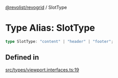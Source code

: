 [@revolist/revogrid](README.md) / SlotType

# Type Alias: SlotType

```ts
type SlotType: "content" | "header" | "footer";
```

## Defined in

[src/types/viewport.interfaces.ts:19](https://github.com/revolist/revogrid/blob/97bf2134af01be0f2e3e5ac6768e7a2e7070a947/src/types/viewport.interfaces.ts#L19)
